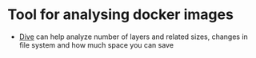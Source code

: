 # Tool for analysing docker images

- [Dive](https://github.com/wagoodman/dive) can help analyze number of layers and related sizes, changes in file system and how much space you can save
